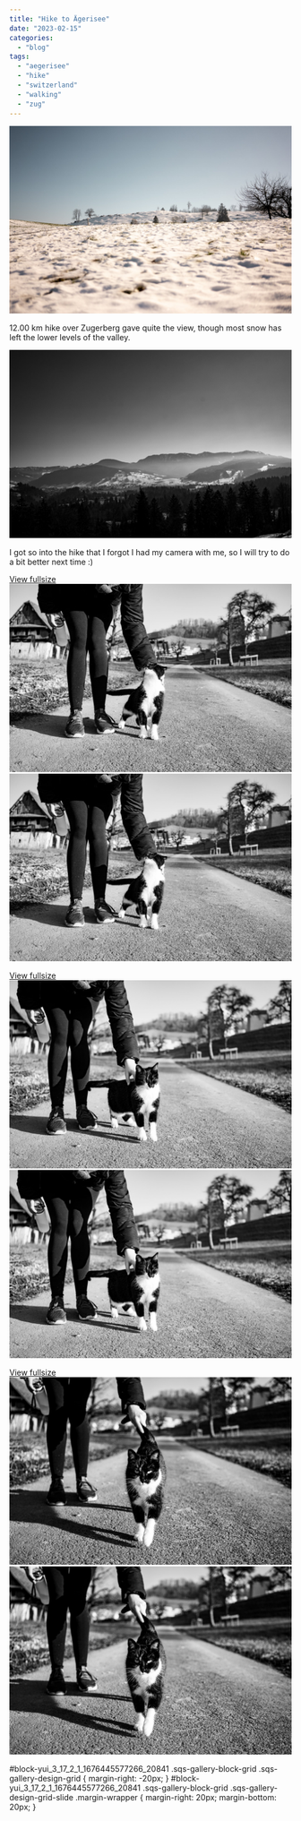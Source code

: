 ```yaml
---
title: "Hike to Ägerisee"
date: "2023-02-15"
categories: 
  - "blog"
tags: 
  - "aegerisee"
  - "hike"
  - "switzerland"
  - "walking"
  - "zug"
---
```


![](/assets/images/8b0fc-20230212-dsc07112-ilce-7m3-2.jpg)

12.00 km hike over Zugerberg gave quite the view, though most snow has left the lower levels of the valley.

![](/assets/images/c8e47-20230212-dsc07114-ilce-7m3.jpg)

I got so into the hike that I forgot I had my camera with me, so I will try to do a bit better next time :)

[View fullsize ![20230212-DSC07116-ILCE-7M3.jpg](/assets/images/9048f-20230212-dsc07116-ilce-7m3.jpg)![20230212-DSC07116-ILCE-7M3.jpg](/assets/images/9048f-20230212-dsc07116-ilce-7m3.jpg)](https://exportforscript.wordpress.com/wp-content/uploads/2023/02/9048f-20230212-dsc07116-ilce-7m3.jpg) 

[View fullsize ![20230212-DSC07117-ILCE-7M3.jpg](/assets/images/d7bdf-20230212-dsc07117-ilce-7m3.jpg)![20230212-DSC07117-ILCE-7M3.jpg](/assets/images/d7bdf-20230212-dsc07117-ilce-7m3.jpg)](https://exportforscript.wordpress.com/wp-content/uploads/2023/02/d7bdf-20230212-dsc07117-ilce-7m3.jpg) 

[View fullsize ![20230212-DSC07118-ILCE-7M3.jpg](/assets/images/e2224-20230212-dsc07118-ilce-7m3.jpg)![20230212-DSC07118-ILCE-7M3.jpg](/assets/images/e2224-20230212-dsc07118-ilce-7m3.jpg)](https://exportforscript.wordpress.com/wp-content/uploads/2023/02/e2224-20230212-dsc07118-ilce-7m3.jpg) 

#block-yui\_3\_17\_2\_1\_1676445577266\_20841 .sqs-gallery-block-grid .sqs-gallery-design-grid { margin-right: -20px; } #block-yui\_3\_17\_2\_1\_1676445577266\_20841 .sqs-gallery-block-grid .sqs-gallery-design-grid-slide .margin-wrapper { margin-right: 20px; margin-bottom: 20px; }
